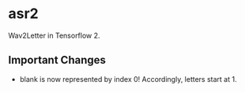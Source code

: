 # asr2
Wav2Letter in Tensorflow 2.


## Important Changes
- blank is now represented by index 0! Accordingly, letters start at 1.
